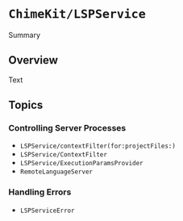 # ``ChimeKit/LSPService``

Summary

## Overview

Text

## Topics

### Controlling Server Processes

- ``LSPService/contextFilter(for:projectFiles:)``
- ``LSPService/ContextFilter``
- ``LSPService/ExecutionParamsProvider``
- ``RemoteLanguageServer``

### Handling Errors

- ``LSPServiceError``
